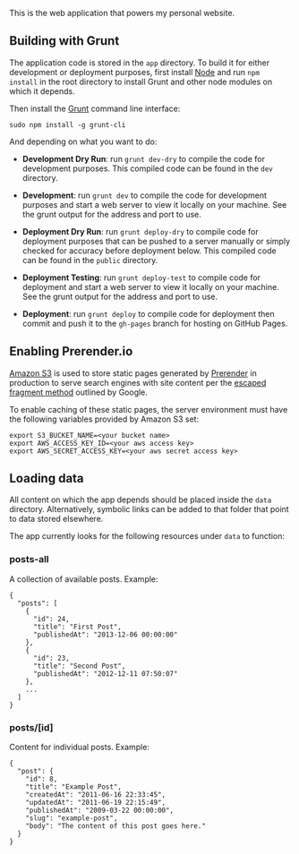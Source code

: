 This is the web application that powers my personal website.

## Building with Grunt

The application code is stored in the `app` directory. To build it for either development or deployment purposes, first install [Node](http://nodejs.org/) and run `npm install` in the root directory to install Grunt and other node modules on which it depends.

Then install the [Grunt](https://github.com/gruntjs/grunt) command line interface:

`sudo npm install -g grunt-cli`

And depending on what you want to do:

- **Development Dry Run**: run `grunt dev-dry` to compile the code for development purposes. This compiled code can be found in the `dev` directory.

- **Development**: run `grunt dev` to compile the code for development purposes and start a web server to view it locally on your machine. See the grunt output for the address and port to use.

-  **Deployment Dry Run**: run `grunt deploy-dry` to compile code for deployment purposes that can be pushed to a server manually or simply checked for accuracy before deployment below. This compiled code can be found in the `public` directory.

- **Deployment Testing**: run `grunt deploy-test` to compile code for deployment and start a web server to view it locally on your machine. See the grunt output for the address and port to use.

-  **Deployment**: run `grunt deploy` to compile code for deployment then commit and push it to the `gh-pages` branch for hosting on GitHub Pages.

## Enabling Prerender.io

[Amazon S3](http://aws.amazon.com/s3/) is used to store static pages generated by [Prerender](http://prerender.io) in production to serve search engines with site content per the [escaped fragment method](https://developers.google.com/webmasters/ajax-crawling/docs/getting-started) outlined by Google.

To enable caching of these static pages, the server environment must have the following variables provided by Amazon S3 set:

```
export S3_BUCKET_NAME=<your bucket name>
export AWS_ACCESS_KEY_ID=<your aws access key>
export AWS_SECRET_ACCESS_KEY=<your aws secret access key>
```


## Loading data

All content on which the app depends should be placed inside the `data` directory. Alternatively, symbolic links can be added to that folder that point to data stored elsewhere.

The app currently looks for the following resources under `data` to function:

### posts-all

A collection of available posts. Example:

	{
	  "posts": [
	    {
	      "id": 24,
	      "title": "First Post",
	      "publishedAt": "2013-12-06 00:00:00"
	    },
	    {
	      "id": 23,
	      "title": "Second Post",
	      "publishedAt": "2012-12-11 07:50:07"
	    },
	    ...
	  ]
	}

### posts/[id]

Content for individual posts. Example:

    {
      "post": {
        "id": 8,
        "title": "Example Post",
        "createdAt": "2011-06-16 22:33:45",
        "updatedAt": "2011-06-19 22:15:49",
        "publishedAt": "2009-03-22 00:00:00",
        "slug": "example-post",
        "body": "The content of this post goes here."
      }
    }
